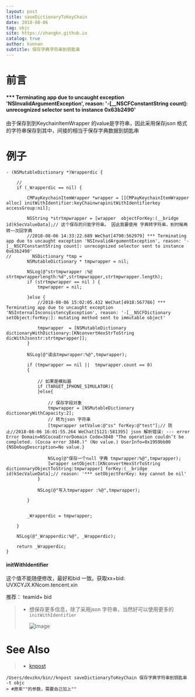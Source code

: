 ```yaml
---
layout: post
title: saveDictionaryToKeyChain
date: 2018-08-06
tag: objc
site: https://zhangkn.github.io
catalog: true
author: kunnan
subtitle: 保存字典字符串到钥匙串
---
```






# 前言



#### *** Terminating app due to uncaught exception 'NSInvalidArgumentException', reason: '-[__NSCFConstantString count]: unrecognized selector sent to instance 0x63b2490' 

由于保存到到KeychainItemWrapper 的value是字符串，因此采用保存json 格式的字符串保存到其中，间接的相当于保存字典数据到钥匙串



# 例子



```objc
- (NSMutableDictionary *)Wrapperdic {
    
    //
    if (_Wrapperdic == nil) {
        
        CMPayKeychainItemWrapper *wrapper = [[CMPayKeychainItemWrapper alloc] initWithIdentifier:keyChainwrapinitWithIdentifierkey accessGroup:nil];
        
        NSString *strtmpwrapper = [wrapper  objectForKey:(__bridge id)kSecValueData];// 这个保存的只能字符串。 因此我要使用 字典转字符串，到时候再转一次回字典
        //2018-08-06 14:33:22.689 WeChat[4790:562979] *** Terminating app due to uncaught exception 'NSInvalidArgumentException', reason: '-[__NSCFConstantString count]: unrecognized selector sent to instance 0x63b2490'
//        NSDictionary *tmp =
        NSMutableDictionary * tmpwrapper = nil;
        
        NSLog(@"strtmpwrapper :%@ strtmpwrapperlength:%d",strtmpwrapper,strtmpwrapper.length);
        if (strtmpwrapper == nil ) {
            tmpwrapper = nil;
            
        }else {
            //2018-08-06 15:02:05.432 WeChat[4918:567786] *** Terminating app due to uncaught exception 'NSInternalInconsistencyException', reason: '-[__NSCFDictionary setObject:forKey:]: mutating method sent to immutable object'

            tmpwrapper  = [NSMutableDictionary dictionaryWithDictionary:[KNconvertHexStrToString dicWithJsonstr:strtmpwrapper]];
        }
        
        NSLog(@"读出tmpwrapper:%@",tmpwrapper);
        
        if (tmpwrapper == nil ||  tmpwrapper.count == 0)
        {
            
            // 如果是模拟器
            if (TARGET_IPHONE_SIMULATOR){
            }else{
                
                // 保存字段对象
                tmpwrapper = [NSMutableDictionary dictionaryWithCapacity:2];
                // 转为json 字符串
                [tmpwrapper setValue:@"ss" forKey:@"test"];// 防止//2018-08-06 16:01:55.264 WeChat[5121:581395] json 解析错误: --- error Error Domain=NSCocoaErrorDomain Code=3840 "The operation couldn’t be completed. (Cocoa error 3840.)" (No value.) UserInfo=0x1959bb00 {NSDebugDescription=No value.}

                NSLog(@"保存一个null 字典 tmpwrapper:%@",tmpwrapper);
                [wrapper setObject:[KNconvertHexStrToString dictionnaryObjectToString:tmpwrapper] forKey:(__bridge id)kSecValueData];// reason: '*** setObjectForKey: key cannot be nil'
            }
            
            NSLog(@"写入tmpwrapper :%@",tmpwrapper);
            
        }
        
        
        _Wrapperdic = tmpwrapper;
        
    }
    
    NSLog(@"_Wrapperdic:%@", _Wrapperdic);
    
    return _Wrapperdic;
}

```



#### initWithIdentifier

这个值不能随便修改，最好和bid 一致。获取xx+bid: UVXCYJX.KNcom.tencent.xin 

推荐： teamid+ bid

> * 想保存更多信息，除了采用json 字符串，当然好可以使用更多的`initWithIdentifier `
>
>   ![image](https://wx4.sinaimg.cn/large/af39b376gy1fu025a8z5gj20w206cjrr.jpg)

# See Also 

>* [knpost](https://github.com/zhangkn/KNBin/blob/master/knpost) 
>
```
/Users/devzkn/bin//knpost saveDictionaryToKeyChain 保存字典字符串到钥匙串 -t objc
> #原来""的参数，需要自己加上""
```

